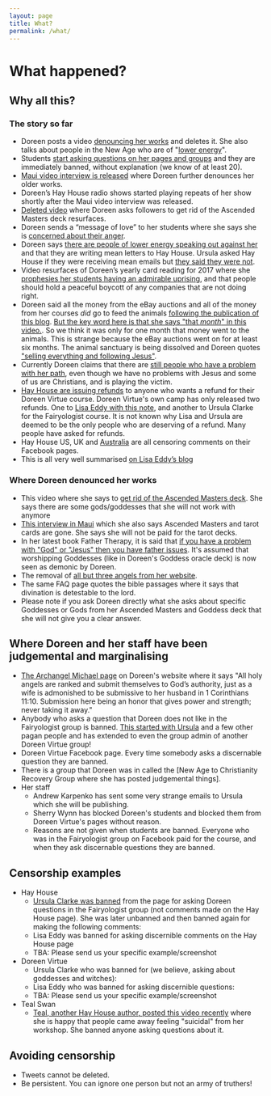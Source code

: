 ```yaml
---
layout: page
title: What?
permalink: /what/
---
```


# What happened?
## Why all this?

### The story so far
  * Doreen posts a video [denouncing her works](https://www.youtube.com/watch?v=SSzoATQ-dyo&feature=youtu.be&t=626
) and deletes it. She also talks about people in the New Age who are of "[lower energy](https://youtu.be/SSzoATQ-dyo?t=1410)".
  * Students [start asking questions on her pages and groups](thecelticfairy.com/2017/09/06/an-open-letter-to-doreen-virtue/) and they are immediately banned, without explanation (we know of at least 20).
  * [Maui video interview is released](https://www.youtube.com/watch?v=SSzoATQ-dyo&feature=youtu.be&t=626) where Doreen further denounces her older works.
  * Doreen’s Hay House radio shows started playing repeats of her show shortly after the Maui video interview was released.
  * [Deleted video](https://www.youtube.com/watch?v=SSzoATQ-dyo) where Doreen asks followers to get rid of the Ascended Masters deck resurfaces.
  * Doreen sends a “message of love” to her students where she says she is [concerned about their anger](https://youtu.be/jPFPfu_xCtw?t=496).
  * Doreen says [there are people of lower energy speaking out against her](https://www.youtube.com/watch?v=O1cKNAFw4nk&feature=youtu.be&t=760) and that they are writing mean letters to Hay House. Ursula asked Hay House if they were receiving mean emails but [they said they were not](https://twitter.com/tangentfairy/status/910089548809547776).
  * Video resurfaces of Doreen’s yearly card reading for 2017 where she [prophesies her students having an admirable uprising](https://youtu.be/ohbUOIH1MHk?t=511), and that people should hold a peaceful boycott of any companies that are not doing right.
  * Doreen said all the money from the eBay auctions and all of the money from her courses _did_ go to feed the animals [following the publication of this blog](http://www.thecelticfairy.com/2017/09/17/doreen-virtues-dream/). [But the key word here is that she says "that _month_" in this video.](https://www.youtube.com/watch?v=REYElIRhZpk&feature=youtu.be&t=1766). So we think it was only for one month that money went to the animals. This is strange because the eBay auctions went on for at least six months. The animal sanctuary is being dissolved and Doreen quotes ["selling everything and following Jesus"](https://www.youtube.com/watch?v=O1cKNAFw4nk&feature=youtu.be&t=755).
  * Currently Doreen claims that there are [still people who have a problem with her path](https://www.facebook.com/DoreenVirtue444/videos/1759766487397988/), even though we have no problems with Jesus and some of us are Christians, and is playing the victim.
  * [Hay House are issuing refunds](http://angelorum.co/uncategorized/how-to-get-a-refund-for-your-doreen-virtue-course/) to anyone who wants a refund for their Doreen Virtue course. Doreen Virtue's own camp has only released two refunds. One to [Lisa Eddy with this note](https://twitter.com/LisaFrideborg/status/911986113413251072), and another to Ursula Clarke for the Fairyologist course. It is not known why Lisa and Ursula are deemed to be the only people who are deserving of a refund. Many people have asked for refunds.
  * Hay House US, UK and [Australia](https://www.facebook.com/HayHouseAust/videos/10154989614760308/?comment_id=10154997143130308&comment_tracking=%7B%22tn%22%3A%22R0%22%7D) are all censoring comments on their Facebook pages.
  * This is all very well summarised [on Lisa Eddy’s blog](http://angelorum.co/uncategorized/truth-doreen-virtues-conversion/)

### Where Doreen denounced her works
  * This video where she says to [get rid of the Ascended Masters deck](https://www.youtube.com/watch?v=SSzoATQ-dyo&feature=youtu.be&t=626). She says there are some gods/goddesses that she will not work with anymore
  * [This interview in Maui](https://youtu.be/0e8QYAWgJMo?t=733) which she also says Ascended Masters and tarot cards are gone. She says she will not be paid for the tarot decks.
  * In her latest book Father Therapy, it is said that [if you have a problem with "God" or "Jesus" then you have father issues](http://www.go.hayhouse.com/fathertherapy). It's assumed that worshipping Goddesses (like in Doreen's Goddess oracle deck) is now seen as demonic by Doreen.
  * The removal of [all but three angels from her website](https://www.angeltherapy.com/faq).
  * The same FAQ page quotes the bible passages where it says that divination is detestable to the lord.
  * Please note if you ask Doreen directly what she asks about specific Goddesses or Gods from her Ascended Masters and Goddess deck that she will not give you a clear answer.
    
## Where Doreen and her staff have been judgemental and marginalising
  * [The Archangel Michael page](https://www.angeltherapy.com/archangel-michael) on Doreen's website where it says "All holy angels are ranked and submit themselves to God’s authority, just as a wife is admonished to be submissive to her husband in 1 Corinthians 11:10. Submission here being an honor that gives power and strength; never taking it away."
  * Anybody who asks a question that Doreen does not like in the Fairyologist group is banned. [This started with Ursula](http://www.thecelticfairy.com/2017/09/06/an-open-letter-to-doreen-virtue/) and a few other pagan people and has extended to even the group admin of another Doreen Virtue group!
  * Doreen Virtue Facebook page. Every time somebody asks a discernable question they are banned.
  * There is a group that Doreen was in called the [New Age to Christianity Recovery Group where she has posted judgemental things].
  * Her staff
      * Andrew Karpenko has sent some very strange emails to Ursula which she will be publishing.
      * Sherry Wynn has blocked Doreen's students and blocked them from Doreen Virtue's pages without reason.
      * Reasons are not given when students are banned. Everyone who was in the Fairyologist group on Facebook paid for the course, and when they ask discernable questions they are banned.
      
## Censorship examples
  * Hay House
      * [Ursula Clarke was banned](http://www.thecelticfairy.com/2017/09/06/an-open-letter-to-doreen-virtue/) from the page for asking Doreen questions in the Fairyologist group (not comments made on the Hay House page). She was later unbanned and then banned again for making the following comments:
      * Lisa Eddy was banned for asking discernible comments on the Hay House page
      * TBA: Please send us your specific example/screenshot
  * Doreen Virtue
      * Ursula Clarke who was banned for (we believe, asking about goddesses and witches):
      * Lisa Eddy who was banned for asking discernible questions:
      * TBA: Please send us your specific example/screenshot
  * Teal Swan
      * [Teal, another Hay House author, posted this video recently](https://www.instagram.com/p/BaUO7-WgT4D/?hl=en&taken-by=tealspiritualcatalyst) where she is happy that people came away feeling "suicidal" from her workshop. She banned anyone asking questions about it.

## Avoiding censorship
  * Tweets cannot be deleted.
  * Be persistent. You can ignore one person but not an army of truthers!
